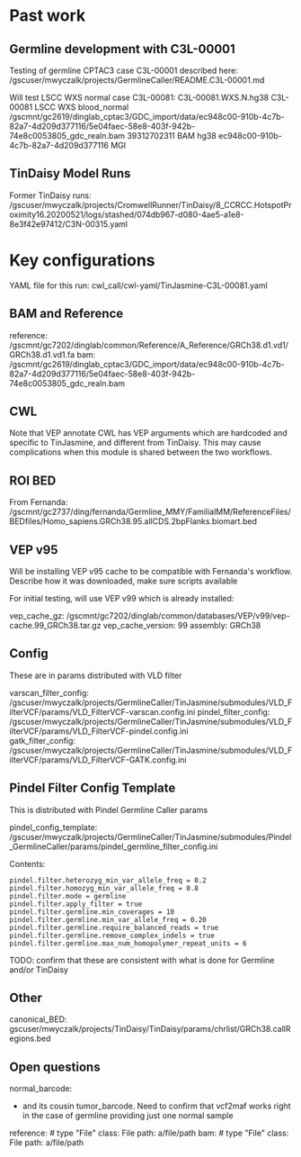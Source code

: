 # Past work

## Germline development with C3L-00001
Testing of germline CPTAC3 case C3L-00001 described here:
/gscuser/mwyczalk/projects/GermlineCaller/README.C3L-00001.md

Will test LSCC WXS normal case C3L-00081:
C3L-00081.WXS.N.hg38    C3L-00081   LSCC    WXS blood_normal    /gscmnt/gc2619/dinglab_cptac3/GDC_import/data/ec948c00-910b-4c7b-82a7-4d209d377116/5e04faec-58e8-403f-942b-74e8c0053805_gdc_realn.bam   39312702311 BAM hg38    ec948c00-910b-4c7b-82a7-4d209d377116    MGI

## TinDaisy Model Runs
Former TinDaisy runs: /gscuser/mwyczalk/projects/CromwellRunner/TinDaisy/8_CCRCC.HotspotProximity16.20200521/logs/stashed/074db967-d080-4ae5-a1e8-8e3f42e97412/C3N-00315.yaml

# Key configurations

YAML file for this run: cwl_call/cwl-yaml/TinJasmine-C3L-00081.yaml

## BAM and Reference
reference:  /gscmnt/gc7202/dinglab/common/Reference/A_Reference/GRCh38.d1.vd1/GRCh38.d1.vd1.fa
bam: /gscmnt/gc2619/dinglab_cptac3/GDC_import/data/ec948c00-910b-4c7b-82a7-4d209d377116/5e04faec-58e8-403f-942b-74e8c0053805_gdc_realn.bam 


## CWL

Note that VEP annotate CWL has VEP arguments which are hardcoded and specific to TinJasmine, and different
from TinDaisy.  This may cause complications when this module is shared between the two workflows.

## ROI BED

From Fernanda:
/gscmnt/gc2737/ding/fernanda/Germline_MMY/FamilialMM/ReferenceFiles/BEDfiles/Homo_sapiens.GRCh38.95.allCDS.2bpFlanks.biomart.bed

## VEP v95

Will be installing VEP v95 cache to be compatible with Fernanda's workflow.
Describe how it was downloaded, make sure scripts available

For initial testing, will use VEP v99 which is already installed:

vep_cache_gz: /gscmnt/gc7202/dinglab/common/databases/VEP/v99/vep-cache.99_GRCh38.tar.gz
vep_cache_version: 99
assembly: GRCh38

## Config
These are in params distributed with VLD filter

varscan_filter_config:  /gscuser/mwyczalk/projects/GermlineCaller/TinJasmine/submodules/VLD_FilterVCF/params/VLD_FilterVCF-varscan.config.ini
pindel_filter_config:  /gscuser/mwyczalk/projects/GermlineCaller/TinJasmine/submodules/VLD_FilterVCF/params/VLD_FilterVCF-pindel.config.ini  
gatk_filter_config:  /gscuser/mwyczalk/projects/GermlineCaller/TinJasmine/submodules/VLD_FilterVCF/params/VLD_FilterVCF-GATK.config.ini


## Pindel Filter Config Template

This is distributed with Pindel Germline Caller params

pindel_config_template:  /gscuser/mwyczalk/projects/GermlineCaller/TinJasmine/submodules/Pindel_GermlineCaller/params/pindel_germline_filter_config.ini

Contents:
```
pindel.filter.heterozyg_min_var_allele_freq = 0.2
pindel.filter.homozyg_min_var_allele_freq = 0.8
pindel.filter.mode = germline
pindel.filter.apply_filter = true
pindel.filter.germline.min_coverages = 10
pindel.filter.germline.min_var_allele_freq = 0.20
pindel.filter.germline.require_balanced_reads = true
pindel.filter.germline.remove_complex_indels = true
pindel.filter.germline.max_num_homopolymer_repeat_units = 6
```

TODO: confirm that these are consistent with what is done for Germline and/or TinDaisy


## Other

canonical_BED:  gscuser/mwyczalk/projects/TinDaisy/TinDaisy/params/chrlist/GRCh38.callRegions.bed

## Open questions

normal_barcode: 
  - and its cousin tumor_barcode.  Need to confirm that vcf2maf works right in the case of germline providing just one normal sample

reference:  # type "File"
    class: File
    path: a/file/path
bam:  # type "File"
    class: File
    path: a/file/path



